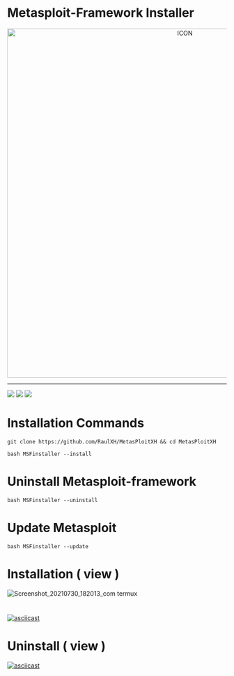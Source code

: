 # Metasploit-Framework Installer
<p align="center"><img src="https://www.diegomacedo.com.br/wp-content/uploads/2016/09/Metasploit-msf.png" alt="ICON" align="center" border="0" width="800" height="auto"></p>
<hr>

![](https://img.shields.io/github/stars/RaulXH/MetasPloitXH?style=flat-square&logo=Github) ![](https://badges.pufler.dev/visits/RaulXH/MetasPloitXH?style=flat-square&logo=Github) ![](https://img.shields.io/badge/Metasploit-Termux-green?style=for-the-badge&logo=Github)

# Installation Commands
```
git clone https://github.com/RaulXH/MetasPloitXH && cd MetasPloitXH

bash MSFinstaller --install
```

# Uninstall Metasploit-framework
```
bash MSFinstaller --uninstall

```
# Update Metasploit
```
bash MSFinstaller --update
```
# Installation ( view )
![Screenshot_20210730_182013_com termux](https://user-images.githubusercontent.com/77165035/127720476-44764eda-d4fc-487e-955b-d9f521c52191.jpg)
#
[![asciicast](https://asciinema.org/a/sqn1hEZxMv3EPggjYYUySdVDI.svg)](https://asciinema.org/a/sqn1hEZxMv3EPggjYYUySdVDI)

# Uninstall ( view )
[![asciicast](https://asciinema.org/a/juu5bngoPmiUUSugmEKvacGiJ.svg)](https://asciinema.org/a/juu5bngoPmiUUSugmEKvacGiJ)
